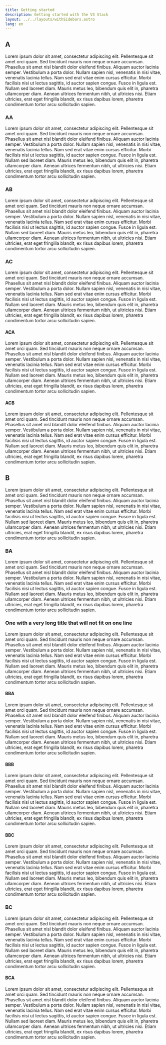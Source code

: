 ```yaml
---
title: Getting started
description: Getting started with the V3 Stack
layout: ../../layouts/withSidebars.astro
lang: en
---
```


## A

Lorem ipsum dolor sit amet, consectetur adipiscing elit. Pellentesque sit amet orci quam. Sed tincidunt mauris non neque ornare accumsan. Phasellus sit amet nisl blandit dolor eleifend finibus. Aliquam auctor lacinia semper. Vestibulum a porta dolor. Nullam sapien nisl, venenatis in nisi vitae, venenatis lacinia tellus. Nam sed erat vitae enim cursus efficitur. Morbi facilisis nisi ut lectus sagittis, id auctor sapien congue. Fusce in ligula est. Nullam sed laoreet diam. Mauris metus leo, bibendum quis elit in, pharetra ullamcorper diam. Aenean ultrices fermentum nibh, ut ultricies nisi. Etiam ultricies, erat eget fringilla blandit, ex risus dapibus lorem, pharetra condimentum tortor arcu sollicitudin sapien.

### AA

Lorem ipsum dolor sit amet, consectetur adipiscing elit. Pellentesque sit amet orci quam. Sed tincidunt mauris non neque ornare accumsan. Phasellus sit amet nisl blandit dolor eleifend finibus. Aliquam auctor lacinia semper. Vestibulum a porta dolor. Nullam sapien nisl, venenatis in nisi vitae, venenatis lacinia tellus. Nam sed erat vitae enim cursus efficitur. Morbi facilisis nisi ut lectus sagittis, id auctor sapien congue. Fusce in ligula est. Nullam sed laoreet diam. Mauris metus leo, bibendum quis elit in, pharetra ullamcorper diam. Aenean ultrices fermentum nibh, ut ultricies nisi. Etiam ultricies, erat eget fringilla blandit, ex risus dapibus lorem, pharetra condimentum tortor arcu sollicitudin sapien.

### AB

Lorem ipsum dolor sit amet, consectetur adipiscing elit. Pellentesque sit amet orci quam. Sed tincidunt mauris non neque ornare accumsan. Phasellus sit amet nisl blandit dolor eleifend finibus. Aliquam auctor lacinia semper. Vestibulum a porta dolor. Nullam sapien nisl, venenatis in nisi vitae, venenatis lacinia tellus. Nam sed erat vitae enim cursus efficitur. Morbi facilisis nisi ut lectus sagittis, id auctor sapien congue. Fusce in ligula est. Nullam sed laoreet diam. Mauris metus leo, bibendum quis elit in, pharetra ullamcorper diam. Aenean ultrices fermentum nibh, ut ultricies nisi. Etiam ultricies, erat eget fringilla blandit, ex risus dapibus lorem, pharetra condimentum tortor arcu sollicitudin sapien.

### AC

Lorem ipsum dolor sit amet, consectetur adipiscing elit. Pellentesque sit amet orci quam. Sed tincidunt mauris non neque ornare accumsan. Phasellus sit amet nisl blandit dolor eleifend finibus. Aliquam auctor lacinia semper. Vestibulum a porta dolor. Nullam sapien nisl, venenatis in nisi vitae, venenatis lacinia tellus. Nam sed erat vitae enim cursus efficitur. Morbi facilisis nisi ut lectus sagittis, id auctor sapien congue. Fusce in ligula est. Nullam sed laoreet diam. Mauris metus leo, bibendum quis elit in, pharetra ullamcorper diam. Aenean ultrices fermentum nibh, ut ultricies nisi. Etiam ultricies, erat eget fringilla blandit, ex risus dapibus lorem, pharetra condimentum tortor arcu sollicitudin sapien.

#### ACA

Lorem ipsum dolor sit amet, consectetur adipiscing elit. Pellentesque sit amet orci quam. Sed tincidunt mauris non neque ornare accumsan. Phasellus sit amet nisl blandit dolor eleifend finibus. Aliquam auctor lacinia semper. Vestibulum a porta dolor. Nullam sapien nisl, venenatis in nisi vitae, venenatis lacinia tellus. Nam sed erat vitae enim cursus efficitur. Morbi facilisis nisi ut lectus sagittis, id auctor sapien congue. Fusce in ligula est. Nullam sed laoreet diam. Mauris metus leo, bibendum quis elit in, pharetra ullamcorper diam. Aenean ultrices fermentum nibh, ut ultricies nisi. Etiam ultricies, erat eget fringilla blandit, ex risus dapibus lorem, pharetra condimentum tortor arcu sollicitudin sapien.

#### ACB

Lorem ipsum dolor sit amet, consectetur adipiscing elit. Pellentesque sit amet orci quam. Sed tincidunt mauris non neque ornare accumsan. Phasellus sit amet nisl blandit dolor eleifend finibus. Aliquam auctor lacinia semper. Vestibulum a porta dolor. Nullam sapien nisl, venenatis in nisi vitae, venenatis lacinia tellus. Nam sed erat vitae enim cursus efficitur. Morbi facilisis nisi ut lectus sagittis, id auctor sapien congue. Fusce in ligula est. Nullam sed laoreet diam. Mauris metus leo, bibendum quis elit in, pharetra ullamcorper diam. Aenean ultrices fermentum nibh, ut ultricies nisi. Etiam ultricies, erat eget fringilla blandit, ex risus dapibus lorem, pharetra condimentum tortor arcu sollicitudin sapien.

## B

Lorem ipsum dolor sit amet, consectetur adipiscing elit. Pellentesque sit amet orci quam. Sed tincidunt mauris non neque ornare accumsan. Phasellus sit amet nisl blandit dolor eleifend finibus. Aliquam auctor lacinia semper. Vestibulum a porta dolor. Nullam sapien nisl, venenatis in nisi vitae, venenatis lacinia tellus. Nam sed erat vitae enim cursus efficitur. Morbi facilisis nisi ut lectus sagittis, id auctor sapien congue. Fusce in ligula est. Nullam sed laoreet diam. Mauris metus leo, bibendum quis elit in, pharetra ullamcorper diam. Aenean ultrices fermentum nibh, ut ultricies nisi. Etiam ultricies, erat eget fringilla blandit, ex risus dapibus lorem, pharetra condimentum tortor arcu sollicitudin sapien.

### BA

Lorem ipsum dolor sit amet, consectetur adipiscing elit. Pellentesque sit amet orci quam. Sed tincidunt mauris non neque ornare accumsan. Phasellus sit amet nisl blandit dolor eleifend finibus. Aliquam auctor lacinia semper. Vestibulum a porta dolor. Nullam sapien nisl, venenatis in nisi vitae, venenatis lacinia tellus. Nam sed erat vitae enim cursus efficitur. Morbi facilisis nisi ut lectus sagittis, id auctor sapien congue. Fusce in ligula est. Nullam sed laoreet diam. Mauris metus leo, bibendum quis elit in, pharetra ullamcorper diam. Aenean ultrices fermentum nibh, ut ultricies nisi. Etiam ultricies, erat eget fringilla blandit, ex risus dapibus lorem, pharetra condimentum tortor arcu sollicitudin sapien.

### One with a very long title that will not fit on one line

Lorem ipsum dolor sit amet, consectetur adipiscing elit. Pellentesque sit amet orci quam. Sed tincidunt mauris non neque ornare accumsan. Phasellus sit amet nisl blandit dolor eleifend finibus. Aliquam auctor lacinia semper. Vestibulum a porta dolor. Nullam sapien nisl, venenatis in nisi vitae, venenatis lacinia tellus. Nam sed erat vitae enim cursus efficitur. Morbi facilisis nisi ut lectus sagittis, id auctor sapien congue. Fusce in ligula est. Nullam sed laoreet diam. Mauris metus leo, bibendum quis elit in, pharetra ullamcorper diam. Aenean ultrices fermentum nibh, ut ultricies nisi. Etiam ultricies, erat eget fringilla blandit, ex risus dapibus lorem, pharetra condimentum tortor arcu sollicitudin sapien.

#### BBA

Lorem ipsum dolor sit amet, consectetur adipiscing elit. Pellentesque sit amet orci quam. Sed tincidunt mauris non neque ornare accumsan. Phasellus sit amet nisl blandit dolor eleifend finibus. Aliquam auctor lacinia semper. Vestibulum a porta dolor. Nullam sapien nisl, venenatis in nisi vitae, venenatis lacinia tellus. Nam sed erat vitae enim cursus efficitur. Morbi facilisis nisi ut lectus sagittis, id auctor sapien congue. Fusce in ligula est. Nullam sed laoreet diam. Mauris metus leo, bibendum quis elit in, pharetra ullamcorper diam. Aenean ultrices fermentum nibh, ut ultricies nisi. Etiam ultricies, erat eget fringilla blandit, ex risus dapibus lorem, pharetra condimentum tortor arcu sollicitudin sapien.

#### BBB

Lorem ipsum dolor sit amet, consectetur adipiscing elit. Pellentesque sit amet orci quam. Sed tincidunt mauris non neque ornare accumsan. Phasellus sit amet nisl blandit dolor eleifend finibus. Aliquam auctor lacinia semper. Vestibulum a porta dolor. Nullam sapien nisl, venenatis in nisi vitae, venenatis lacinia tellus. Nam sed erat vitae enim cursus efficitur. Morbi facilisis nisi ut lectus sagittis, id auctor sapien congue. Fusce in ligula est. Nullam sed laoreet diam. Mauris metus leo, bibendum quis elit in, pharetra ullamcorper diam. Aenean ultrices fermentum nibh, ut ultricies nisi. Etiam ultricies, erat eget fringilla blandit, ex risus dapibus lorem, pharetra condimentum tortor arcu sollicitudin sapien.

#### BBC

Lorem ipsum dolor sit amet, consectetur adipiscing elit. Pellentesque sit amet orci quam. Sed tincidunt mauris non neque ornare accumsan. Phasellus sit amet nisl blandit dolor eleifend finibus. Aliquam auctor lacinia semper. Vestibulum a porta dolor. Nullam sapien nisl, venenatis in nisi vitae, venenatis lacinia tellus. Nam sed erat vitae enim cursus efficitur. Morbi facilisis nisi ut lectus sagittis, id auctor sapien congue. Fusce in ligula est. Nullam sed laoreet diam. Mauris metus leo, bibendum quis elit in, pharetra ullamcorper diam. Aenean ultrices fermentum nibh, ut ultricies nisi. Etiam ultricies, erat eget fringilla blandit, ex risus dapibus lorem, pharetra condimentum tortor arcu sollicitudin sapien.

### BC

Lorem ipsum dolor sit amet, consectetur adipiscing elit. Pellentesque sit amet orci quam. Sed tincidunt mauris non neque ornare accumsan. Phasellus sit amet nisl blandit dolor eleifend finibus. Aliquam auctor lacinia semper. Vestibulum a porta dolor. Nullam sapien nisl, venenatis in nisi vitae, venenatis lacinia tellus. Nam sed erat vitae enim cursus efficitur. Morbi facilisis nisi ut lectus sagittis, id auctor sapien congue. Fusce in ligula est. Nullam sed laoreet diam. Mauris metus leo, bibendum quis elit in, pharetra ullamcorper diam. Aenean ultrices fermentum nibh, ut ultricies nisi. Etiam ultricies, erat eget fringilla blandit, ex risus dapibus lorem, pharetra condimentum tortor arcu sollicitudin sapien.

#### BCA

Lorem ipsum dolor sit amet, consectetur adipiscing elit. Pellentesque sit amet orci quam. Sed tincidunt mauris non neque ornare accumsan. Phasellus sit amet nisl blandit dolor eleifend finibus. Aliquam auctor lacinia semper. Vestibulum a porta dolor. Nullam sapien nisl, venenatis in nisi vitae, venenatis lacinia tellus. Nam sed erat vitae enim cursus efficitur. Morbi facilisis nisi ut lectus sagittis, id auctor sapien congue. Fusce in ligula est. Nullam sed laoreet diam. Mauris metus leo, bibendum quis elit in, pharetra ullamcorper diam. Aenean ultrices fermentum nibh, ut ultricies nisi. Etiam ultricies, erat eget fringilla blandit, ex risus dapibus lorem, pharetra condimentum tortor arcu sollicitudin sapien.

